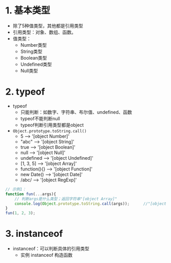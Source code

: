 # 1. 基本类型
+ 除了5种值类型，其他都是引用类型
+ 引用类型：对象、数组、函数。
+ 值类型：
  - Number类型
  - String类型
  - Boolean类型
  - Undefined类型
  - Null类型

# 2. typeof
+ typeof
    - 只能判断：如数字、字符串、布尔值、undefined、函数
    - typeof不能判断null
    - typeof判断引用类型都是object
+ `Object.prototype.toString.call()`
    - 5 ——> '[object Number]'
    - "abc" ——> '[object String]'
    - true  ——>  '[object Boolean]'
    - null  ——>  '[object Null]'
    - undefined  ——>  '[object Undefined]'
    - [1, 3, 5]  ——>  '[object Array]'
    - function(){}  ——>  '[object Function]'
    - new Date()  ——>  '[object Date]'
    - /abc/  ——>  '[object RegExp]'
```js
// 示例1：
function fun(...args){
    // 判断args是什么类型；返回字符串"[object Array]"
    console.log(Object.prototype.toString.call(args));      //"[object Array]"
}
fun(1, 2, 3);
```
# 3. instanceof
+ instanceof：可以判断具体的引用类型
    - 实例 instanceof 构造函数